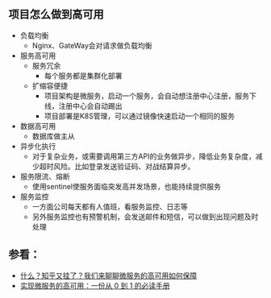 ## 项目怎么做到高可用
- 负载均衡
	- Nginx、GateWay会对请求做负载均衡
- 服务高可用
	- 服务冗余
		- 每个服务都是集群化部署
	- 扩缩容便捷
		- 项目架构是微服务，启动一个服务，会自动想注册中心注册，服务下线，注册中心会自动踢出
		- 项目部署是K8S管理，可以通过镜像快速启动一个相同的服务
- 数据高可用
	- 数据库做主从
- 异步化执行
	- 对于复杂业务，或需要调用第三方API的业务做异步，降低业务复杂度，减少超时风险。比如登录发送验证码、对战结算异步。
- 服务限流、熔断
	- 使用sentinel使服务面临突发高并发场景，也能持续提供服务
- 服务监控
	- 一方面公司每天都有人值班，看服务监控、日志等
	- 另外服务监控也有预警机制，会发送邮件和短信，可以做到出现问题及时处理

## 参看：

- [什么？知乎又挂了？我们来聊聊微服务的高可用如何保障](https://segmentfault.com/a/1190000022135062)
- [实现微服务的高可用：一份从 0 到 1 的必读手册](https://www.infoq.cn/article/dgnpo89izyzrlyad8nt9)

